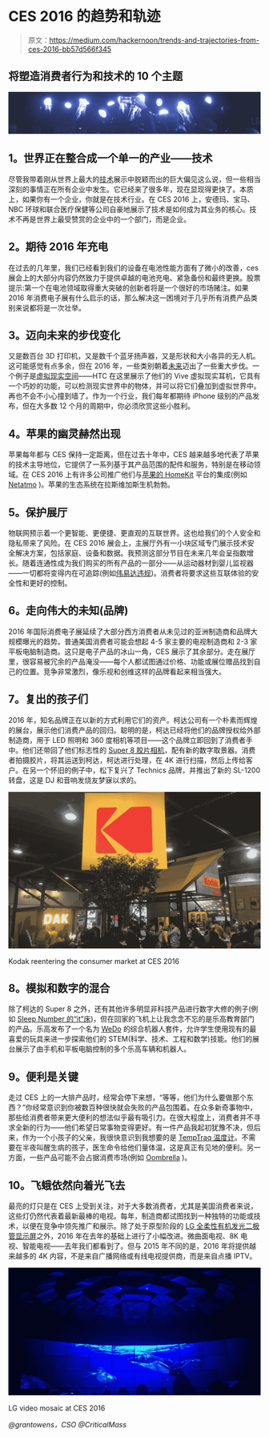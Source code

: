 # CES 2016 的趋势和轨迹

> 原文：<https://medium.com/hackernoon/trends-and-trajectories-from-ces-2016-bb57d566f345>

## 将塑造消费者行为和技术的 10 个主题

![](img/f12670a09ffa6b3654b0ce09c02d7b89.png)

## **1。世界正在整合成一个单一的产业——技术**

尽管我带着刚从世界上最大的[技术](https://hackernoon.com/tagged/technology)展示中脱颖而出的巨大偏见这么说，但一些相当深刻的事情正在所有企业中发生。它已经来了很多年，现在显现得更快了。本质上，如果你有一个企业，你就是在技术行业。在 CES 2016 上，安德玛、宝马、NBC 环球和联合医疗保健等公司自豪地展示了技术是如何成为其业务的核心。技术不再是世界上最受赞赏的企业中的一个部门，而是企业。

## **2。期待 2016 年充电**

在过去的几年里，我们已经看到我们的设备在电池性能方面有了微小的改善，ces 展会上的大部分内容仍然致力于提供卓越的电池充电、紧急备份和最终更换。股票提示:第一个在电池领域取得重大突破的创新者将是一个很好的市场赌注。如果 2016 年消费电子展有什么启示的话，那么解决这一困境对于几乎所有消费产品类别来说都将是一次壮举。

## **3。迈向未来的步伐变化**

又是数百台 3D 打印机，又是数千个蓝牙扬声器，又是形状和大小各异的无人机。这可能感觉有点多余，但在 2016 年，一些类别朝着[未来](https://hackernoon.com/tagged/future)迈出了一些重大步伐。一个例子是[虚拟现实空间](http://time.com/4172998/virtual-reality-oculus-rift-htc-vive-ces/)——HTC 在这里展示了他们的 Vive 虚拟现实耳机，它具有一个巧妙的功能，可以检测现实世界中的物体，并可以将它们叠加到虚拟世界中。再也不会不小心撞到墙了。作为一个行业，我们每年都期待 iPhone 级别的产品发布，但在大多数 12 个月的周期中，你必须欣赏这些小胜利。

## **4。苹果的幽灵赫然出现**

苹果每年都与 CES 保持一定距离，但在过去十年中，CES 越来越多地代表了苹果的技术主导地位，它提供了一系列基于其产品范围的配件和服务，特别是在移动领域。在 CES 2016 上有许多公司推广他们与[苹果的 HomeKit](http://www.apple.com/ios/homekit/) 平台的集成(例如 [Netatmo](https://www.netatmo.com/) )。苹果的生态系统在拉斯维加斯生机勃勃。

## **5。保护展厅**

物联网预示着一个更智能、更便捷、更直观的互联世界。这也给我们的个人安全和隐私带来了风险。在 CES 2016 展会上，主展厅外有一小块区域专门展示技术安全解决方案，包括家庭、设备和数据。我预测这部分节目在未来几年会呈指数增长。随着连通性成为我们购买的所有产品的一部分——从运动器材到婴儿监视器——一切都将变得内在可追踪(例如[伟易达违规](http://bits.blogs.nytimes.com/2015/12/15/man-arrested-in-vtech-breach-of-childrens-data/?_r=0))。消费者将要求这些互联体验的安全性和更好的控制。

## **6。走向伟大的未知(品牌)**

2016 年国际消费电子展延续了大部分西方消费者从未见过的亚洲制造商和品牌大规模曝光的趋势。普通美国消费者可能会想起 4-5 家主要的电视制造商和 2-3 家平板电脑制造商。这只是电子产品的冰山一角，CES 展示了其余部分。走在展厅里，很容易被冗余的产品淹没——每个人都试图通过价格、功能或展位赠品找到自己的位置。竞争非常激烈，像乐视和创维这样的品牌看起来相当强大。

## **7。复出的孩子们**

2016 年，知名品牌正在以新的方式利用它们的资产。柯达公司有一个朴素而辉煌的展台，展示他们消费产品的回归。聪明的是，柯达已经将他们的品牌授权给外部制造商，用于 LED 照明和 360 度相机等项目——这个品牌立即回到了消费者手中。他们还带回了他们标志性的 [Super 8 胶片相机](http://www.kodak.com/ek/us/en/Consumer/Products/Super8/default.htm)，配有新的数字取景器。消费者拍摄胶片，将其运送到柯达，柯达进行处理，在 4K 进行扫描，然后上传给客户。在另一个怀旧的例子中，松下复兴了 Technics 品牌，并推出了新的 SL-1200 转盘，这是 DJ 和音响发烧友梦寐以求的。

![](img/1e207c58d385a10844c3cc0531c61b7f.png)

Kodak reentering the consumer market at CES 2016

## **8。模拟和数字的混合**

除了柯达的 Super 8 之外，还有其他许多明显非科技产品进行数字大修的例子(例如 [Sleep Number 的“it”床](http://itbed.sleepnumber.com/it))，但在回家的飞机上让我念念不忘的是乐高教育部门的产品。乐高发布了一个名为 [WeDo](https://education.lego.com/en-us/lesi/elementary/wedo-2) 的综合机器人套件，允许学生使用现有的最喜爱的玩具来进一步探索他们的 STEM(科学、技术、工程和数学)技能。他们的展台展示了由手机和平板电脑控制的多个乐高车辆和机器人。

## **9。便利是关键**

走过 CES 上的一大排产品时，经常会停下来想，“等等，他们为什么要做那个东西？”你经常意识到你被数百种很快就会失败的产品包围着。在众多新奇事物中，那些给消费者带来更大便利的想法似乎最有吸引力。在很大程度上，消费者并不寻求全新的行为——他们希望日常事物变得更好。有一件产品我起初犹豫不决，但后来，作为一个小孩子的父亲，我很快意识到我想要的是 [TempTraq 温度计](https://www.temptraq.com/)。不需要在半夜叫醒生病的孩子，医生命令给他们量体温，这是真正有见地的便利。另一方面，一些产品可能不会占据消费市场(例如 [Oombrella](http://www.wezzoo.com/oombrella) )。

## **10。飞蛾依然向着光飞去**

最亮的灯只是在 CES 上受到关注，对于大多数消费者，尤其是美国消费者来说，这些灯仍然代表着最新最棒的电视。每年，制造商都试图找到一种独特的功能或技术，以便在竞争中领先推广和展示。除了处于原型阶段的 [LG 全柔性有机发光二极管显示屏](http://www.engadget.com/2014/07/09/lg-roll-up-tvs-flexible-oled/)之外，2016 年在去年的基础上进行了小幅改进。微曲面电视、8K 电视、智能电视——去年我们都看到了。但与 2015 年不同的是，2016 年将提供越来越多的 4K 内容，不是来自广播网络或有线电视提供商，而是来自点播 IPTV。

![](img/aefa9de77bb35e4c50dfa01e807d06d3.png)

LG video mosaic at CES 2016

*@grantowens，CSO @CriticalMass*